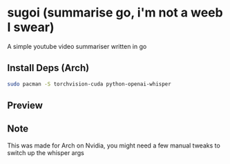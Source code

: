 # sugoi (**su**mmarise **go**, **i**'m not a weeb I swear)

A simple youtube video summariser written in go

## Install Deps (Arch)
```sh
sudo pacman -S torchvision-cuda python-openai-whisper
```

## Preview

## Note
This was made for Arch on Nvidia, you might need a few manual tweaks to switch up the whisper args